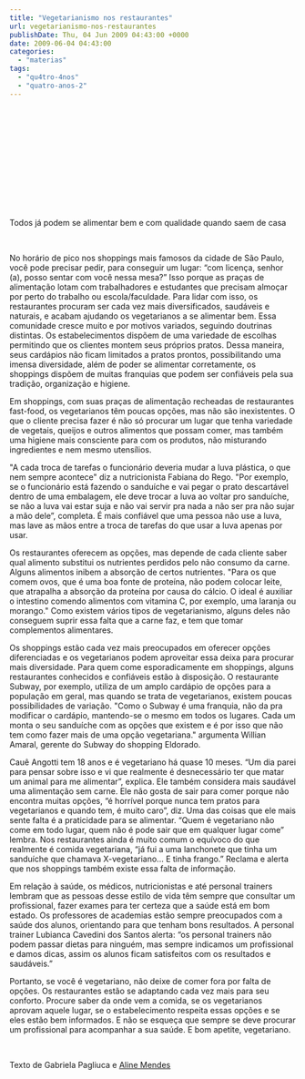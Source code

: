 ```yaml
---
title: "Vegetarianismo nos restaurantes"
url: vegetarianismo-nos-restaurantes
publishDate: Thu, 04 Jun 2009 04:43:00 +0000
date: 2009-06-04 04:43:00
categories: 
  - "materias"
tags: 
  - "qu4tro-4nos"
  - "quatro-anos-2"
---
```

<a href="http://4.bp.blogspot.com/_BzqI_RDZ6O4/SidRhfP9naI/AAAAAAAAAfQ/WaDpDuaNpWY/s1600-h/1.jpg"><img src="http://4.bp.blogspot.com/_BzqI_RDZ6O4/SidRhfP9naI/AAAAAAAAAfQ/WaDpDuaNpWY/s320/1.jpg" border="0" alt=""></a><span><br></span><div><span><br></span></div><div><span><br></span></div><div><span><br></span></div><div><span><span><br></span></span></div><div><span><span><br></span></span></div><div><span><span><br></span></span></div><div><span><span><br></span></span><p><span><span><br></span></span></p><p><span><span>Todos já podem se alimentar bem e com qualidade quando saem de casa<br></span></span></p>  <p><span><span><span><br></span></span></span></p><p><span><span><span> </span></span></span><span><span>       </span></span><span><span><span> </span></span></span><span><span>No horário de pico nos shoppings mais famosos da cidade de São Paulo, você pode precisar pedir, para conseguir um lugar: “com licença, senhor (a), posso sentar com você nessa mesa?” Isso porque as praças de alimentação lotam com trabalhadores e estudantes que precisam almoçar por perto do trabalho ou escola/faculdade. Para lidar com isso, os restaurantes procuram ser cada vez mais diversificados, saudáveis e naturais, e acabam ajudando os vegetarianos a se alimentar bem. Essa comunidade cresce muito e por motivos variados, seguindo doutrinas distintas. Os estabelecimentos dispõem de uma variedade de escolhas permitindo que os clientes montem seus próprios pratos. Dessa maneira, seus cardápios não ficam limitados a pratos prontos, possibilitando uma imensa diversidade, além de poder se alimentar corretamente, os shoppings dispõem de muitas franquias que podem ser confiáveis pela sua tradição, organização e higiene.<br></span></span></p>  <p><span><span>Em shoppings, com suas praças de alimentação recheadas de restaurantes fast-food, os vegetarianos têm poucas opções, mas não são inexistentes. O que o cliente precisa fazer é não só procurar um lugar que tenha variedade de vegetais, queijos e outros alimentos que possam comer, mas também uma higiene mais consciente para com os produtos, não misturando ingredientes e nem mesmo utensílios.</span></span></p>  <p><span><span>"A cada troca de tarefas o funcionário deveria mudar a luva plástica, o que nem sempre acontece" diz a nutricionista Fabiana do Rego. "Por exemplo, se o funcionário está fazendo o sanduíche e vai pegar o prato descartável dentro de uma embalagem, ele deve trocar a luva ao voltar pro sanduíche, se não a luva vai estar suja e não vai servir pra nada a não ser pra não sujar a mão dele”, completa. É mais confiável que uma pessoa não use a luva, mas lave as mãos entre a troca de tarefas do que usar a luva apenas por usar.</span></span></p>  <p><span><span>Os restaurantes oferecem as opções, mas depende de cada cliente saber qual alimento substitui os nutrientes perdidos pelo não consumo da carne. Alguns alimentos inibem a absorção de certos nutrientes. "Para os que comem ovos, que é uma boa fonte de proteína, não podem colocar leite, que atrapalha a absorção da proteína por causa do cálcio. O ideal é auxiliar o intestino comendo alimentos com vitamina C, por exemplo, uma laranja ou morango." Como existem vários tipos de vegetarianismo, alguns deles não conseguem suprir essa falta que a carne faz, e tem que tomar complementos alimentares.</span></span></p>  <p><span><span>Os shoppings estão cada vez mais preocupados em oferecer opções diferenciadas e os vegetarianos podem aproveitar essa deixa para procurar mais diversidade. Para quem come esporadicamente em shoppings, alguns restaurantes conhecidos e confiáveis estão à disposição. O restaurante Subway, por exemplo, utiliza de um amplo cardápio de opções para a população em geral, mas quando se trata de vegetarianos, existem poucas possibilidades de variação. "Como o Subway é uma franquia, não da pra modificar o cardápio, mantendo-se o mesmo em todos os lugares. Cada um monta o seu sanduíche com as opções que existem e é por isso que não tem como fazer mais de uma opção vegetariana." argumenta Willian Amaral, gerente do Subway do shopping Eldorado.</span></span></p>  <p><span><span>Cauê Angotti tem 18 anos e é vegetariano há quase 10 meses. “Um dia parei para pensar sobre isso e vi que realmente é desnecessário ter que matar um animal para me alimentar”, explica. Ele também considera mais saudável uma alimentação sem carne. Ele não gosta de sair para comer porque não encontra muitas opções, “é horrível porque nunca tem pratos para vegetarianos e quando tem, é muito caro”, diz. Uma das coisas que ele mais sente falta é a praticidade para se alimentar. “Quem é vegetariano não come em todo lugar, quem não é pode sair que em qualquer lugar come” lembra. Nos restaurantes ainda é muito comum o equívoco do que realmente é comida vegetariana, “já fui a uma lanchonete que tinha um sanduíche que chamava X-vegetariano... E tinha frango.” Reclama e alerta que nos shoppings também existe essa falta de informação.</span></span></p>  <p><span><span>Em relação à saúde, os médicos, nutricionistas e até personal trainers lembram que as pessoas desse estilo de vida têm sempre que consultar um profissional, fazer exames para ter certeza que a saúde está em bom estado. Os professores de academias estão sempre preocupados com a saúde dos alunos, orientando para que tenham bons resultados. A personal trainer Lubianca Cavedini dos Santos alerta: “os personal trainers não podem passar dietas para ninguém, mas sempre indicamos um profissional e damos dicas, assim os alunos ficam satisfeitos com os resultados e saudáveis.”</span></span></p>  <p><span><span>Portanto, se você é vegetariano, não deixe de comer fora por falta de opções. Os restaurantes estão se adaptando cada vez mais para seu conforto. Procure saber da onde vem a comida, se os vegetarianos aprovam aquele lugar, se o estabelecimento respeita essas opções e se eles estão bem informados. E não se esqueça que sempre se deve procurar um profissional para acompanhar a sua saúde. E bom apetite, vegetariano.</span></span></p><p><span><span><br></span></span></p><p><span><span>Texto de Gabriela Pagliuca e </span><span><u></u></span></span><span><u></u></span><u><span><span><a href="http://www.twitter.com/aline_mdiniz">Aline Mendes</a></span></span></u></p></div>
